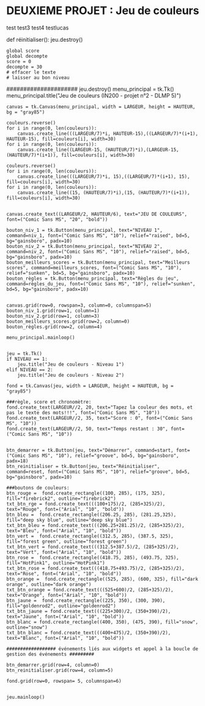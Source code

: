 # DEUXIEME PROJET : Jeu de couleurs 

test
test3
test4
testlucas


def réinitialiser():
    jeu.destroy()
  
  
  
  
  
  
  
  
  
  
    global score
    global decompte
    score = 0
    decompte = 30
    # effacer le texte
    # laisser au bon niveau



#####################
    jeu.destroy()
    menu_principal = tk.Tk()
    menu_principal.title("Jeu de couleurs (IN200 - projet n°2 - DLMP 5)")

    canvas = tk.Canvas(menu_principal, width = LARGEUR, height = HAUTEUR, bg = "gray85")

    couleurs.reverse()
    for i in range(0, len(couleurs)):
        canvas.create_line(((LARGEUR/7)*i, HAUTEUR-15),((LARGEUR/7)*(i+1), HAUTEUR-15), fill=couleurs[i], width=30)
    for i in range(0, len(couleurs)):
        canvas.create_line((LARGEUR-15, (HAUTEUR/7)*i),(LARGEUR-15, (HAUTEUR/7)*(i+1)), fill=couleurs[i], width=30)

    couleurs.reverse()
    for i in range(0, len(couleurs)):
        canvas.create_line(((LARGEUR/7)*i, 15),((LARGEUR/7)*(i+1), 15), fill=couleurs[i], width=30)
    for i in range(0, len(couleurs)):
        canvas.create_line((15, (HAUTEUR/7)*i),(15, (HAUTEUR/7)*(i+1)), fill=couleurs[i], width=30)


    canvas.create_text((LARGEUR/2, HAUTEUR/6), text="JEU DE COULEURS", font=("Comic Sans MS", "20", "bold"))

    bouton_niv_1 = tk.Button(menu_principal, text="NIVEAU 1", command=niv_1, font=("Comic Sans MS", "10"), relief="raised", bd=5, bg="gainsboro", padx=10)
    bouton_niv_2 = tk.Button(menu_principal, text="NIVEAU 2", command=niv_2, font=("Comic Sans MS", "10"), relief="raised", bd=5, bg="gainsboro", padx=10)
    bouton_meilleurs_scores = tk.Button(menu_principal, text="Meilleurs scores", command=meilleurs_scores, font=("Comic Sans MS", "10"), relief="sunken", bd=5, bg="gainsboro", padx=10)
    bouton_règles = tk.Button(menu_principal, text="Règles du jeu", command=règles_du_jeu, font=("Comic Sans MS", "10"), relief="sunken", bd=5, bg="gainsboro", padx=10)


    canvas.grid(row=0, rowspan=3, column=0, columnspan=5)
    bouton_niv_1.grid(row=1, column=1)
    bouton_niv_2.grid(row=1, column=3)
    bouton_meilleurs_scores.grid(row=2, column=0)
    bouton_règles.grid(row=2, column=4)

    menu_principal.mainloop()


    jeu = tk.Tk()
    if NIVEAU == 1:
        jeu.title("Jeu de couleurs - Niveau 1")
    elif NIVEAU == 2:
        jeu.title("Jeu de couleurs - Niveau 2")

    fond = tk.Canvas(jeu, width = LARGEUR, height = HAUTEUR, bg = "gray85")

    ###règle, score et chronomètre:
    fond.create_text(LARGEUR//2, 20, text="Tapez la couleur des mots, et pas le texte des mots!!!", font=("Comic Sans MS", "10"))
    fond.create_text(LARGEUR//2, 35, text="Score : 0", font=("Comic Sans MS", "10"))
    fond.create_text(LARGEUR//2, 50, text="Temps restant : 30", font=("Comic Sans MS", "10"))


    btn_demarrer = tk.Button(jeu, text="Démarrer", command=start, font=("Comic Sans MS", "10"), relief="groove", bd=5, bg="gainsboro", padx=18)
    btn_reinitialiser = tk.Button(jeu, text="Réinitialiser", command=reset, font=("Comic Sans MS", "10"), relief="groove", bd=5, bg="gainsboro", padx=10)

    ###boutons de couleurs:
    btn_rouge =  fond.create_rectangle((100, 285), (175, 325), fill="firebrick2", outline="firebrick2")
    txt_btn_rge = fond.create_text(((100+175)/2, (285+325)/2), text="Rouge", font=("Arial", "10", "bold"))
    btn_bleu =  fond.create_rectangle((206.25, 285), (281.25,325), fill="deep sky blue", outline="deep sky blue")
    txt_btn_bleu = fond.create_text(((206.25+281.25)/2, (285+325)/2), text="Bleu", font=("Arial", "10", "bold"))
    btn_vert =  fond.create_rectangle((312.5, 285), (387.5, 325), fill="forest green", outline="forest green")
    txt_btn_vert = fond.create_text(((312.5+387.5)/2, (285+325)/2), text="Vert", font=("Arial", "10", "bold"))
    btn_rose =  fond.create_rectangle((418.75, 285), (493.75, 325), fill="HotPink1", outline="HotPink1")
    txt_btn_rose = fond.create_text(((418.75+493.75)/2, (285+325)/2), text="Rose", font=("Arial", "10", "bold"))
    btn_orange =  fond.create_rectangle((525, 285), (600, 325), fill="dark orange", outline="dark orange")
    txt_btn_orange = fond.create_text(((525+600)/2, (285+325)/2), text="Orange", font=("Arial", "10", "bold"))
    btn_jaune =  fond.create_rectangle((225, 350), (300, 390), fill="goldenrod2", outline="goldenrod2")
    txt_btn_jaune = fond.create_text(((225+300)/2, (350+390)/2), text="Jaune", font=("Arial", "10", "bold"))
    btn_blanc = fond.create_rectangle((400, 350), (475, 390), fill="snow", outline="snow")
    txt_btn_blanc = fond.create_text(((400+475)/2, (350+390)/2), text="Blanc", font=("Arial", "10", "bold"))

    ################## événements liés aux widgets et appel à la boucle de gestion des événements #########

    btn_demarrer.grid(row=4, column=0)
    btn_reinitialiser.grid(row=4, column=5)

    fond.grid(row=0, rowspan= 5, columnspan=6)


    jeu.mainloop()
    

#####

